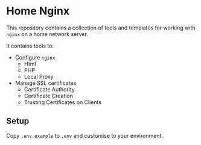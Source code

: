 # Home Nginx

This repository contains a collection of tools and templates for working with `nginx` on a home network server. 

It contains tools to:

- Configure `nginx`
    - Html
    - PHP
    - Local Proxy
- Manage SSL certificates
    - Certificate Authority
    - Certificate Creation
    - Trusting Certificates on Clients

## Setup

Copy `.env.example` to `.env` and customise to your environment.
